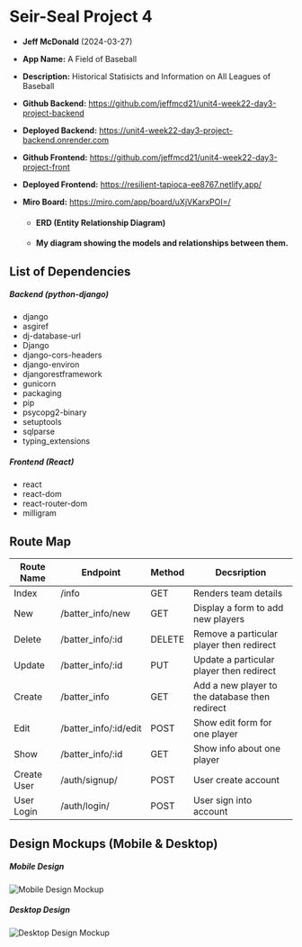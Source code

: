 

# Seir-Seal Project 4

- **Jeff McDonald** (2024-03-27)

- **App Name:** A Field of Baseball
- **Description:** Historical Statisicts and Information on All Leagues of Baseball

- **Github Backend:** https://github.com/jeffmcd21/unit4-week22-day3-project-backend
- **Deployed Backend:** https://unit4-week22-day3-project-backend.onrender.com

- **Github Frontend:** https://github.com/jeffmcd21/unit4-week22-day3-project-front
- **Deployed Frontend:** https://resilient-tapioca-ee8767.netlify.app/

- **Miro Board:** https://miro.com/app/board/uXjVKarxPOI=/
    - #### ERD (Entity Relationship Diagram)
    - #### My diagram showing the models and relationships between them.

## List of Dependencies

##### Backend (python-django)

- django
- asgiref
- dj-database-url
- Django
- django-cors-headers
- django-environ
- djangorestframework
- gunicorn
- packaging
- pip
- psycopg2-binary
- setuptools
- sqlparse
- typing_extensions


##### Frontend (React)

- react
- react-dom
- react-router-dom
- milligram

## Route Map

| Route Name | Endpoint | Method | Decsription |
|------------|----------|--------|-------------|
| Index | /info | GET | Renders team details |
| New | /batter_info/new | GET | Display a form to add new players |
| Delete | /batter_info/:id | DELETE | Remove a particular player then redirect |
| Update | /batter_info/:id | PUT | Update a particular player then redirect |
| Create | /batter_info | GET | Add a new player to the database then redirect |
| Edit | /batter_info/:id/edit | POST | Show edit form for one player |
| Show | /batter_info/:id | GET | Show info about one player |
| Create User | /auth/signup/ | POST | User create account |
| User Login | /auth/login/ | POST | User sign into account |


## Design Mockups (Mobile & Desktop)

##### Mobile Design

![Mobile Design Mockup](https://i.imgur.com/lw1B6J0.png)

##### Desktop Design

![Desktop Design Mockup](https://i.imgur.com/B9EXxQb.png)


